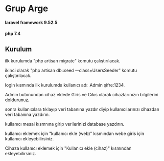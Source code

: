   <h1>Grup Arge</h1>  
    
 <h4>laravel framework 9.52.5 </h4> 
 
 <h4>php 7.4</h4>
 
 <h2>Kurulum</h2>
 
 ilk kurulumda "php artisan migrate" komutu çalıştırılacak.

 ikinci olarak "php artisan db::seed --class=UsersSeeder" komutu çalıştırılacak.

 login kısmında ilk kurulumda kullanıcı adı: Admin şifre:1234.

 Admin butonundan cihaz eklede Giris ve Cıkıs olarak cihazlarınızın bilgilerini doldurunuz.

 sonra kullanıcılara tıklayıp veri tabanına yazdır diyip kullanıcılarınızı cihazdan veri tabanına yazdırın.

 kullanıcı mesai kısmnına girip verilerinizi database yazdırın.

 kullanıcı eklemek için "kullanıcı ekle (web)" kısmından webe giris için kullanıcı ekleyebilirsiniz.

 Cihaza kullanıcı eklemek için "Kullanıcı ekle (cihaz)" kısmından ekleyebilirsiniz.
